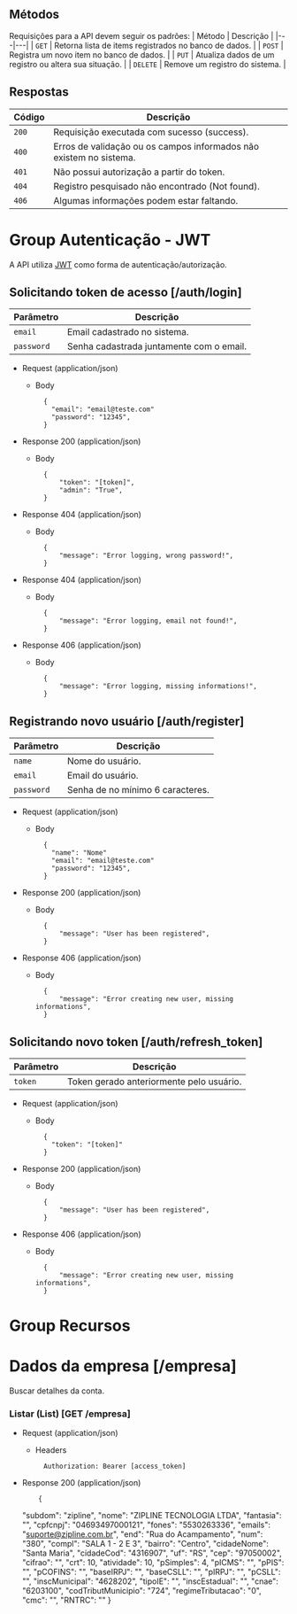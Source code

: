 ## Métodos
Requisições para a API devem seguir os padrões:
| Método | Descrição |
|---|---|
| `GET` | Retorna lista de items registrados no banco de dados. |
| `POST` | Registra um novo item no banco de dados. |
| `PUT` | Atualiza dados de um registro ou altera sua situação. |
| `DELETE` | Remove um registro do sistema. |


## Respostas

| Código | Descrição |
|---|---|
| `200` | Requisição executada com sucesso (success).|
| `400` | Erros de validação ou os campos informados não existem no sistema.|
| `401` | Não possui autorização a partir do token.|
| `404` | Registro pesquisado não encontrado (Not found).|
| `406` | Algumas informações podem estar faltando.|

# Group Autenticação - JWT

A API utiliza [JWT](https://developers.docusign.com/platform/auth/jwt/) como forma de autenticação/autorização.


## Solicitando token de acesso [/auth/login]

| Parâmetro | Descrição |
|---|---|
| `email` | Email cadastrado no sistema. |
| `password` | Senha cadastrada juntamente com o email. |


+ Request (application/json)

    + Body

            {
              "email": "email@teste.com"
              "password": "12345",
            }

+ Response 200 (application/json)

    + Body

            {
                "token": "[token]",
                "admin": "True",
            }

+ Response 404 (application/json)

    + Body

            {
                "message": "Error logging, wrong password!",
            }

+ Response 404 (application/json)

    + Body

            {
                "message": "Error logging, email not found!",
            }

+ Response 406 (application/json)

    + Body

            {
                "message": "Error logging, missing informations!",
            }

## Registrando novo usuário [/auth/register]

| Parâmetro | Descrição |
|---|---|
| `name` | Nome do usuário. |
| `email` | Email do usuário. |
| `password` | Senha de no mínimo 6 caracteres. |


+ Request (application/json)

    + Body

            {
              "name": "Nome"
              "email": "email@teste.com"
              "password": "12345",
            }

+ Response 200 (application/json)

    + Body

            {
                "message": "User has been registered",
            }

+ Response 406 (application/json)

    + Body

            {
                "message": "Error creating new user, missing informations",
            }

## Solicitando novo token [/auth/refresh_token]

| Parâmetro | Descrição |
|---|---|
| `token` | Token gerado anteriormente pelo usuário. |


+ Request (application/json)

    + Body

            {
              "token": "[token]"
            }

+ Response 200 (application/json)

    + Body

            {
                "message": "User has been registered",
            }

+ Response 406 (application/json)

    + Body

            {
                "message": "Error creating new user, missing informations",
            }

# Group Recursos

# Dados da empresa [/empresa]

Buscar detalhes da conta.

### Listar (List) [GET /empresa]

+ Request (application/json)

    + Headers

            Authorization: Bearer [access_token]


+ Response 200 (application/json)

          {
    "subdom": "zipline",
    "nome": "ZIPLINE TECNOLOGIA LTDA",
    "fantasia": "",
    "cpfcnpj": "04693497000121",
    "fones": "5530263336",
    "emails": "suporte@zipline.com.br",
    "end": "Rua do Acampamento",
    "num": "380",
    "compl": "SALA  1 - 2 E 3",
    "bairro": "Centro",
    "cidadeNome": "Santa Maria",
    "cidadeCod": "4316907",
    "uf": "RS",
    "cep": "97050002",
    "cifrao": "",
    "crt": 10,
    "atividade": 10,
    "pSimples": 4,
    "pICMS": "",
    "pPIS": "",
    "pCOFINS": "",
    "baseIRPJ": "",
    "baseCSLL": "",
    "pIRPJ": "",
    "pCSLL": "",
    "inscMunicipal": "4628202",
    "tipoIE": "",
    "inscEstadual": "",
    "cnae": "6203100",
    "codTributMunicipio": "724",
    "regimeTributacao": "0",
    "cmc": "",
    "RNTRC": ""
}

